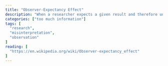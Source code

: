 ```yaml
---
title: "Observer-Expectancy Effect"
description: "When a researcher expects a given result and therefore unconsciously manipulates an experiment or misinterprets data in order to find it."
categories: ["too much information"]
tags: [
  "research",
  "misinterpretation",
  "observation"
]
reading: [
  "https://en.wikipedia.org/wiki/Observer-expectancy_effect"
]
---
```


